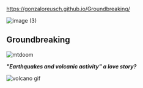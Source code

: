 https://gonzaloreusch.github.io/Groundbreaking/

![image (3)](https://user-images.githubusercontent.com/38046880/109901438-b297e080-7c5e-11eb-9ff2-7ba5c0c10398.png)
## **Groundbreaking**

![mtdoom](https://user-images.githubusercontent.com/70727613/109593766-332bd500-7ad7-11eb-8243-3e6c9e1a75d1.gif)

**_"Earthquakes and volcanic activity" a love story?_**

![volcano gif](https://user-images.githubusercontent.com/70727613/109594495-83effd80-7ad8-11eb-856c-c5046a389854.gif)